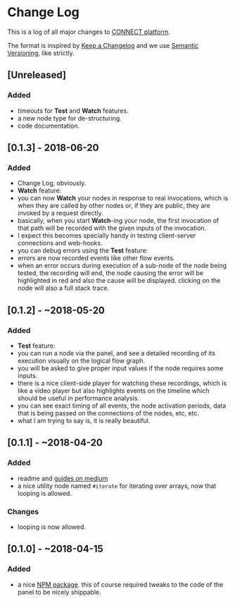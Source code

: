 # Change Log

This is a log of all major changes to [CONNECT platform](https://loreanvictor.github.io/connect-platform/).

The format is inspired by [Keep a Changelog](http://keepachangelog.com/en/1.0.0/)
and we use [Semantic Versioning](http://semver.org/spec/v2.0.0.html), like strictly.

## [Unreleased]
### Added
 - timeouts for **Test** and **Watch** features.
 - a new node type for de-structuring.
 - code documentation.

## [0.1.3] - 2018-06-20
### Added
 - Change Log, obviously.
 - **Watch** feature:
  - you can now **Watch** your nodes in response to real invocations, which is when they are called by other nodes or, if they are public, they are invoked by a request directly.
  - basically, when you start **Watch**-ing your node, the first invocation of that path will be recorded with the given inputs of the invocation.
  - I expect this becomes specially handy in testing client-server connections and web-hooks.
 - you can debug errors using the **Test** feature:
  - errors are now recorded events like other flow events.
  - when an error occurs during execution of a sub-node of the node being tested, the recording will end, the node causing the error will be highlighted in red and also the cause will be displayed. clicking on the node will also a full stack trace.

## [0.1.2] - ~2018-05-20
### Added
 - **Test** feature:
  - you can run a node via the panel, and see a detailed recording of its execution visually on the logical flow graph.
  - you will be asked to give proper input values if the node requires some inputs.
  - there is a nice client-side player for watching these recordings, which is like a video player but also highlights events on the timeline which should be useful in performance analysis.
  - you can see exact timing of all events, the node activation periods, data that is being passed on the connections of the nodes, etc, etc.
  - what I am trying to say is, it is really beautiful.

## [0.1.1] - ~2018-04-20
### Added
 - readme and [guides on medium](https://medium.com/connect-platform/guides/home)
 - a nice utility node named `#iterate` for iterating over arrays, now that looping is allowed.
### Changes
 - looping is now allowed.

## [0.1.0] - ~2018-04-15
### Added
 - a nice [NPM package](https://www.npmjs.com/package/connect-platform/). this of course required tweaks to the code of the panel to be nicely shippable.
